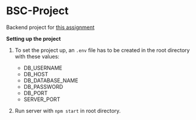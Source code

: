 # BSC-Project
Backend project for [this assignment](https://drive.google.com/file/d/1QJW6vOnB-vZfkB2cexK7YgNLFsdFCCdb/view?usp=share_link)

**Setting up the project**

1. To set the project up, an `.env` file has to be created in the root directory with these values: 

    * DB_USERNAME
    * DB_HOST
    * DB_DATABASE_NAME
    * DB_PASSWORD
    * DB_PORT
    * SERVER_PORT

2. Run server with `npm start` in root directory.